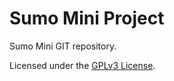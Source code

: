 # Sumo Mini Project

Sumo Mini GIT repository.

Licensed under the [GPLv3 License](https://www.gnu.org/licenses/gpl-3.0.html).
